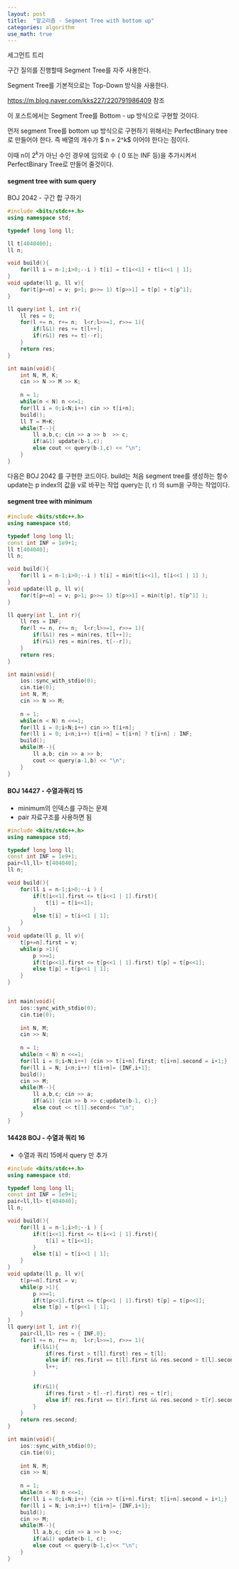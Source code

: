 ```yaml
---
layout: post
title:  "알고리즘 - Segment Tree with bottom up"
categories: algorithm
use_math: true
---
```


세그먼트 트리

구간 질의를 진행할때 Segment Tree를 자주 사용한다.

Segment Tree를 기본적으로는 Top-Down 방식을 사용한다. 

https://m.blog.naver.com/kks227/220791986409 참조

이 포스트에서는 Segment Tree를 Bottom - up 방식으로 구현할 것이다.

먼저 segment Tree를 bottom up 방식으로 구현하기 위해서는 PerfectBinary tree로 만들어야 한다. 즉 배열의 개수가 $ n = 2^k$ 이어야 한다는 점이다. 

이때 n이 $2^k$가 아닌 수인 경우에 임의로 수 ( 0 또는 INF  등)을 추가시켜서 PerfectBinary Tree로 만들어 줄것이다.

#### segment tree with sum query
BOJ 2042 - 구간 합 구하기 

```cpp
#include <bits/stdc++.h>
using namespace std;

typedef long long ll;

ll t[4040400];
ll n;

void build(){
	for(ll i = n-1;i>0;--i ) t[i] = t[i<<1] + t[i<<1 | 1];
}
void update(ll p, ll v){
	for(t[p+=n] = v; p>1; p>>= 1) t[p>>1] = t[p] + t[p^1];
}

ll query(int l, int r){
	ll res = 0;
	for(l += n, r+= n;  l<r;l>>=1, r>>= 1){
		if(l&1) res += t[l++];
		if(r&1) res += t[--r];
	}
	return res;
}

int main(void){
	int N, M, K;
	cin >> N >> M >> K;
	
	n = 1;
	while(n < N) n <<=1;
	for(ll i = 0;i<N;i++) cin >> t[i+n];
	build();
	ll T = M+K;
	while(T--){
		ll a,b,c; cin >> a >> b  >> c;
		if(a&1) update(b-1,c);
		else cout << query(b-1,c) << "\n";
	}
}
```

다음은 BOJ 2042 를 구현한 코드이다.
build는 처음 segment tree를 생성하는 함수
update는 p index의 값을 v로 바꾸는 작업
query는 [l, r) 의 sum을 구하는 작업이다.

#### segment tree with minimum

```cpp
#include <bits/stdc++.h>
using namespace std;

typedef long long ll;
const int INF = 1e9+1;
ll t[404040];
ll n;

void build(){
	for(ll i = n-1;i>0;--i ) t[i] = min(t[i<<1], t[i<<1 | 1] );
}
void update(ll p, ll v){
	for(t[p+=n] = v; p>1; p>>= 1) t[p>>1] = min(t[p], t[p^1] );
}

ll query(int l, int r){
	ll res = INF;
	for(l += n, r+= n;  l<r;l>>=1, r>>= 1){
		if(l&1) res = min(res, t[l++]);
		if(r&1) res = min(res, t[--r]);
	}
	return res;
}

int main(void){
	ios::sync_with_stdio(0);
	cin.tie(0);
	int N, M;
	cin >> N >> M;
	
	n = 1;
	while(n < N) n <<=1;
	for(ll i = 0;i<N;i++) cin >> t[i+n];
	for(ll i = 0; i<n;i++) t[i+n] = t[i+n] ? t[i+n] : INF;
	build();
	while(M--){
		ll a,b; cin >> a >> b;
		cout << query(a-1,b) << "\n";
	}
}
```

#### BOJ 14427 - 수열과쿼리 15

- minimum의 인덱스를 구하는 문제 
- pair 자료구조를 사용하면 됨

```cpp
#include <bits/stdc++.h>
using namespace std;

typedef long long ll;
const int INF = 1e9+1;
pair<ll,ll> t[404040];
ll n;

void build(){
	for(ll i = n-1;i>0;--i ) {
		if(t[i<<1].first <= t[i<<1 | 1].first){
			t[i] = t[i<<1];
		}
		else t[i] = t[i<<1 | 1];
	}
}
void update(ll p, ll v){
	t[p+=n].first = v;
	while(p >1){
		p >>=1;
		if(t[p<<1].first <= t[p<<1 | 1].first) t[p] = t[p<<1];
		else t[p] = t[p<<1 | 1];
	}
}


int main(void){
	ios::sync_with_stdio(0);
	cin.tie(0);
	
	int N, M;
	cin >> N;
	
	n = 1;
	while(n < N) n <<=1;
	for(ll i = 0;i<N;i++) {cin >> t[i+n].first; t[i+n].second = i+1;}
	for(ll i = N; i<n;i++) t[i+n]= {INF,i+1};
	build();
	cin >> M;
	while(M--){
		ll a,b,c; cin >> a;
		if(a&1) {cin >> b >> c;update(b-1, c);}
		else cout << t[1].second<< "\n";
	}
}
```

#### 14428 BOJ - 수열과 쿼리 16

- 수열과 쿼리 15에서 query 만 추가

```cpp
#include <bits/stdc++.h>
using namespace std;

typedef long long ll;
const int INF = 1e9+1;
pair<ll,ll> t[404040];
ll n;

void build(){
	for(ll i = n-1;i>0;--i ) {
		if(t[i<<1].first <= t[i<<1 | 1].first){
			t[i] = t[i<<1];
		}
		else t[i] = t[i<<1 | 1];
	}
}
void update(ll p, ll v){
	t[p+=n].first = v;
	while(p >1){
		p >>=1;
		if(t[p<<1].first <= t[p<<1 | 1].first) t[p] = t[p<<1];
		else t[p] = t[p<<1 | 1];
	}
}
ll query(int l, int r){
	pair<ll,ll> res = { INF,0};
	for(l += n, r+= n;  l<r;l>>=1, r>>= 1){
		if(l&1){
			if(res.first > t[l].first) res = t[l];
			else if( res.first == t[l].first && res.second > t[l].second )	res = t[l];
			l++;
		}
			
		if(r&1){
			if(res.first > t[--r].first) res = t[r];
			else if( res.first == t[r].first && res.second > t[r].second )	res = t[r];
		}
	}
	return res.second;
}

int main(void){
	ios::sync_with_stdio(0);
	cin.tie(0);
	
	int N, M;
	cin >> N;
	
	n = 1;
	while(n < N) n <<=1;
	for(ll i = 0;i<N;i++) {cin >> t[i+n].first; t[i+n].second = i+1;}
	for(ll i = N; i<n;i++) t[i+n]= {INF,i+1};
	build();
	cin >> M;
	while(M--){
		ll a,b,c; cin >> a >> b >>c;
		if(a&1) update(b-1, c);
		else cout << query(b-1,c)<< "\n";
	}
}
```